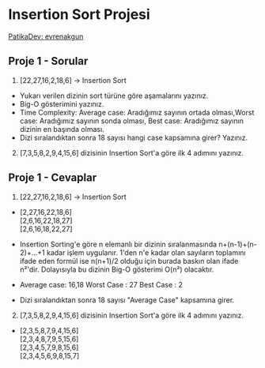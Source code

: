 # Insertion Sort Projesi

[PatikaDev: evrenakgun](https://app.patika.dev/evrenakgun)

## Proje 1 - Sorular
1. [22,27,16,2,18,6] -> Insertion Sort

- Yukarı verilen dizinin sort türüne göre aşamalarını yazınız.
- Big-O gösterimini yazınız.
- Time Complexity: Average case: Aradığımız sayının ortada olması,Worst case: Aradığımız sayının sonda olması, Best case: Aradığımız sayının dizinin en başında olması.
- Dizi sıralandıktan sonra 18 sayısı hangi case kapsamına girer? Yazınız.


2. [7,3,5,8,2,9,4,15,6] dizisinin Insertion Sort'a göre ilk 4 adımını yazınız.

## Proje 1 - Cevaplar

1. [22,27,16,2,18,6] -> Insertion Sort

-   [2,27,16,22,18,6]  
    [2,6,16,22,18,27]  
    [2,6,16,18,22,27]  

-   Insertion Sorting'e göre n elemanlı bir dizinin sıralanmasında n+(n-1)+(n-2)+...+1 kadar işlem uygulanır. 1'den n'e kadar olan sayıların toplamını ifade eden formül ise n(n+1)/2 olduğu için burada baskın olan ifade n²'dir. Dolayısıyla bu dizinin Big-O gösterimi O(n²) olacaktır.

-   Average case: 16,18
    Worst Case  : 27
    Best Case   : 2

-   Dizi sıralandıktan sonra 18 sayısı "Average Case" kapsamına girer.

2. [7,3,5,8,2,9,4,15,6] dizisinin Insertion Sort'a göre ilk 4 adımını yazınız.

-   [2,3,5,8,7,9,4,15,6]  
    [2,3,4,8,7,9,5,15,6]  
    [2,3,4,5,7,9,8,15,6]  
    [2,3,4,5,6,9,8,15,7]